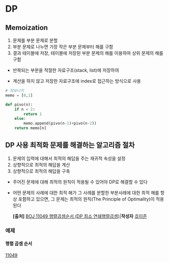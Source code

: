 # DP

## Memoization

1. 문제를 부분 문제로 분할
2. 부분 문제로 나누면 가장 작은 부분 문제부터 해를 구함
3. 결과 테이블에 저장, 테이블에 저장된 부분 문제의 해를 이용하여 상위 문제의 해를 구함

* 반복되는 부분을 적절한 자료구조(stack, list)에 저장하여

* 계산을 하지 않고 저장한 자료구조에 index로 접근하는 방식으로 사용

```python
# 피보나치
memo = [0,1]

def pivo(n):
    if n < 2:
        return 1
   	else:
        memo.append(pivo(n-1)+pivo(n-2))
    return memo[n]
```



## DP 사용 최적화 문제를 해결하는 알고리즘 절차

1. 문제의 입력에 대해서 최적의 해답을 주는 재귀적 속성을 설정
2. 상향적으로 최적의 해답을 계산
3. 상향적으로 최적의 해답을 구축

* 주어진 문제에 대해 최적의 원칙이 적용될 수 있어야 DP로 해결할 수 있다

* 어떤 문제의 사례에 대한 최적 해가 그 사례를 분할한 부분사례에 대한 최적 해를 항상 포함하고 있으면, 그 문제는 최적의 원칙(The Principle of Optimality)이 적용된다

  **[출처]** [BOJ 11049 행렬곱셈순서 (DP 최소 연쇄행렬곱셈)](https://blog.naver.com/phj8498/221340992241)|**작성자** [흐이준](https://blog.naver.com/phj8498)

### 예제

#### 행렬 곱셈 순서

[11049](https://www.acmicpc.net/problem/11049)

